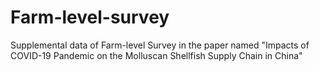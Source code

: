 # Farm-level-survey
Supplemental data of Farm-level Survey in the paper named "Impacts of COVID-19 Pandemic on the Molluscan Shellfish Supply Chain in China"
